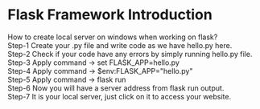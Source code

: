 # Flask Framework Introduction

How to create local server on windows when working on flask?   
Step-1 Create your .py file and write code as we have hello.py here.   
Step-2 Check if your code have any errors by simply running hello.py file.   
Step-3 Apply command -> set FLASK_APP=hello.py   
Step-4 Apply command -> $env:FLASK_APP="hello.py"   
Step-5 Apply command -> flask run   
Step-6 Now you will have a server address from flask run output.   
Step-7 It is your local server, just click on it to access your website.   
